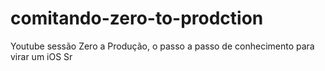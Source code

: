 # comitando-zero-to-prodction
Youtube sessão Zero a Produção, o passo a passo de conhecimento para virar um iOS Sr
